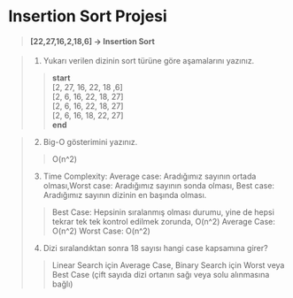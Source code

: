# Insertion Sort Projesi

> #### **[22,27,16,2,18,6]** -> Insertion Sort

> 1. Yukarı verilen dizinin sort türüne göre aşamalarını yazınız.
>> **start**  
>> [2, 27, 16, 22, 18 ,6]  
>> [2, 6, 16, 22, 18, 27]  
>> [2, 6, 16, 22, 18, 27]  
>> [2, 6, 16, 18, 22, 27]  
>> **end**

> 2. Big-O gösterimini yazınız.
>> O(n^2)
> 3. Time Complexity: Average case: Aradığımız sayının ortada olması,Worst case: Aradığımız sayının sonda olması, Best case: Aradığımız sayının dizinin en başında olması.
>> Best Case: Hepsinin sıralanmış olması durumu, yine de hepsi tekrar tek tek kontrol edilmek zorunda, O(n^2)
>> Average Case: O(n^2)
>> Worst Case: O(n^2)
> 4. Dizi sıralandıktan sonra 18 sayısı hangi case kapsamına girer? 
>> Linear Search için Average Case, Binary Search için Worst veya Best Case (çift sayıda dizi ortanın sağı veya solu alınmasına bağlı) 